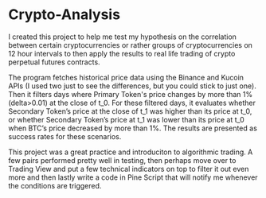 # Crypto-Analysis

I created this project to help me test my hypothesis on the correlation between certain cryptocurrencies or rather groups of cryptocurrencies on 12 hour intervals to then apply the results to real life trading of crypto perpetual futures contracts. 

The program fetches historical price data using the Binance and Kucoin APIs (I used two just to see the differences, but you could stick to just one). Then it filters days where Primary Token's price changes by more than 1% (delta>0.01) at the close of t_0. For these filtered days, it evaluates whether Secondary Token’s price at the close of t_1 was higher than its price at t_0, or whether Secondary Token’s price at t_1 was lower than its price at t_0 when BTC’s price decreased by more than 1%. The results are presented as success rates for these scenarios.

This project was a great practice and introduciton to algorithmic trading. A few pairs performed pretty well in testing, then perhaps move over to Trading View and put a few technical indicators on top to filter it out even more and then lastly write a code in Pine Script that will notify me whenever the conditions are triggered.
